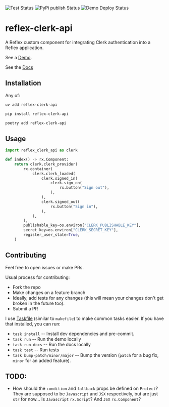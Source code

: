 ![Test Status](https://github.com/TimChild/reflex-clerk-api/actions/workflows/ci.yml/badge.svg?branch=v0.2.6)
![PyPi publish Status](https://github.com/TimChild/reflex-clerk-api/actions/workflows/publish.yml/badge.svg)
![Demo Deploy Status](https://github.com/TimChild/reflex-clerk-api/actions/workflows/deploy.yml/badge.svg)

# reflex-clerk-api

A Reflex custom component for integrating Clerk authentication into a Reflex application.

See a [Demo](https://reflex-clerk-api-demo.adventuresoftim.com).

See the [Docs](https://timchild.github.io/reflex-clerk-api/about/)

## Installation

Any of:

```bash
uv add reflex-clerk-api

pip install reflex-clerk-api

poetry add reflex-clerk-api
```

## Usage

```python
import reflex_clerk_api as clerk

def index() -> rx.Component:
    return clerk.clerk_provider(
        rx.container(
            clerk.clerk_loaded(
                clerk.signed_in(
                    clerk.sign_on(
                        rx.button("Sign out"),
                    ),
                ),
                clerk.signed_out(
                    rx.button("Sign in"),
                ),
            ),
        ),
        publishable_key=os.environ["CLERK_PUBLISHABLE_KEY"],
        secret_key=os.environ["CLERK_SECRET_KEY"],
        register_user_state=True,
    )
```

## Contributing

Feel free to open issues or make PRs.

Usual process for contributing:

- Fork the repo
- Make changes on a feature branch
- Ideally, add tests for any changes (this will mean your changes don't get broken in the future too).
- Submit a PR

I use [Taskfile](https://taskfile.dev/) (similar to `makefile`) to make common tasks easier. If you have that installed, you can run:

- `task install` -- Install dev dependencies and pre-commit.
- `task run` -- Run the demo locally
- `task run-docs` -- Run the docs locally
- `task test` -- Run tests
- `task bump-patch/minor/major` -- Bump the version (`patch` for a bug fix, `minor` for an added feature).


## TODO:

- How should the `condition` and `fallback` props be defined on `Protect`? They are supposed to be `Javascript` and `JSX` respectively, but are just `str` for now... Is `Javascript` `rx.Script`? And `JSX` `rx.Component`?
